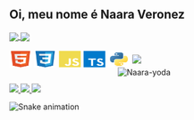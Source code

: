 ## Oi, meu nome é Naara Veronez
<div style="display: inline_block">
	<a href="https://github.com/naaracrv">
		<img align="center" height="175em" src="https://github-readme-stats.vercel.app/api?username=naaracrv&show_icons=true&theme=tokyonight&include_all_commits=true"/>
		<img align="center" height="175em" src="https://github-readme-stats.vercel.app/api/top-langs/?username=naaracrv&layout=compact&langs_count=16&theme=tokyonight"/>
	</a>
</div>
<div style="display: inline_block">
	<br>
	<img align="center" alt="Naara-HTML" height="30" width="40" src="https://raw.githubusercontent.com/devicons/devicon/master/icons/html5/html5-original.svg">
	<img align="center" alt="Naara-CSS" height="30" width="40" src="https://raw.githubusercontent.com/devicons/devicon/master/icons/css3/css3-original.svg">
	<img align="center" alt="Naara-Js" height="30" width="40" src="https://raw.githubusercontent.com/devicons/devicon/master/icons/javascript/javascript-plain.svg">
	<img align="center" alt="Naara-Ts" height="30" width="40" src="https://raw.githubusercontent.com/devicons/devicon/master/icons/typescript/typescript-plain.svg">
	<img align="center" alt="Naara-Python" height="30" width="40" src="https://raw.githubusercontent.com/devicons/devicon/master/icons/python/python-original.svg">
	<img align="center" src="https://visitor-badge.laobi.icu/badge?page_id=naara_veronez"><!-- numero de visitantes -->
	<img align="right" alt="Naara-yoda" height="180" width="310" src="https://i.pinimg.com/originals/f7/1a/29/f71a298ba0d77cbf935166da99a9f759.gif">
<!-- 	<img align="right" alt="Naara-yoda" src="http://pa1.narvii.com/7048/710e505c733dd8697b1ca96bb41b6a079e9ba53fr1-370-300_00.gif"> -->
</div>

 ##
 
 
<div> 
	<a href = "naaracristinarv@gmail.com">
		<img src="https://img.shields.io/badge/-Gmail-%23333?style=for-the-badge&logo=gmail&logoColor=white" target="_blank">
	</a>
    <a href="https://www.linkedin.com/in/naara-veronez/" target="_blank">
		<img src="https://img.shields.io/badge/-LinkedIn-%230077B5?style=for-the-badge&logo=linkedin&logoColor=white" target="_blank">
	</a> 
<!--   	<a href="https://www.twitch.tv/naara_veronez" target="_blank">
<img src="https://img.shields.io/badge/Twitch-9146FF?style=for-the-badge&logo=twitch&logoColor=white" target="_blank">
	</a> -->
	<a href="https://www.instagram.com/naara_veronez/" target="_blank">
		<img src="https://img.shields.io/badge/-Instagram-%23E4405F?style=for-the-badge&logo=instagram&logoColor=white" target="_blank">
	</a>
 
  ![Snake animation](https://github.com/naaracrv/naaracrv/blob/output/github-contribution-grid-snake.svg)
 
	
</div>

